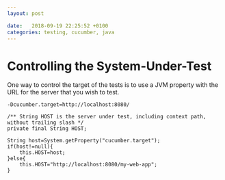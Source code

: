 ```yaml
---
layout: post

date:   2018-09-19 22:25:52 +0100
categories: testing, cucumber, java
---
```

Controlling the System-Under-Test
=================================

One way to control the target of the tests is to use a JVM property with
the URL for the server that you wish to test.

    -Dcucumber.target=http://localhost:8080/

    /** String HOST is the server under test, including context path, without trailing slash */
    private final String HOST;
        
    String host=System.getProperty("cucumber.target");
    if(host!=null){
        this.HOST=host;
    }else{
        this.HOST="http://localhost:8080/my-web-app";
    }
            
